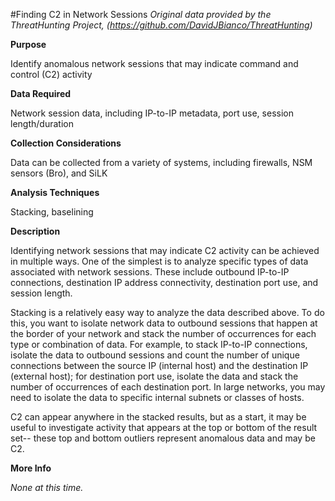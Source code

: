 #Finding C2 in Network Sessions
*Original data provided by the ThreatHunting Project, (https://github.com/DavidJBianco/ThreatHunting)*

**Purpose**

Identify anomalous network sessions that may indicate command and control (C2) activity

**Data Required**

Network session data, including IP-to-IP metadata, port use, session length/duration

**Collection Considerations**

Data can be collected from a variety of systems, including firewalls, NSM sensors (Bro), and SiLK

**Analysis Techniques**

Stacking, baselining

**Description**

Identifying network sessions that may indicate C2 activity can be achieved in multiple ways. One of the simplest is to analyze specific types of data associated with network sessions. These include outbound IP-to-IP connections, destination IP address connectivity, destination port use, and session length.

Stacking is a relatively easy way to analyze the data described above. To do this, you want to isolate network data to outbound sessions that happen at the border of your network and stack the number of occurrences for each type or combination of data. For example, to stack IP-to-IP connections, isolate the data to outbound sessions and count the number of unique connections between the source IP (internal host) and the destination IP (external host); for destination port use, isolate the data and stack the number of occurrences of each destination port. In large networks, you may need to isolate the data to specific internal subnets or classes of hosts.  

C2 can appear anywhere in the stacked results, but as a start, it may be useful to investigate activity that appears at the top or bottom of the result set-- these top and bottom outliers represent anomalous data and may be C2. 

**More Info**

_None at this time._